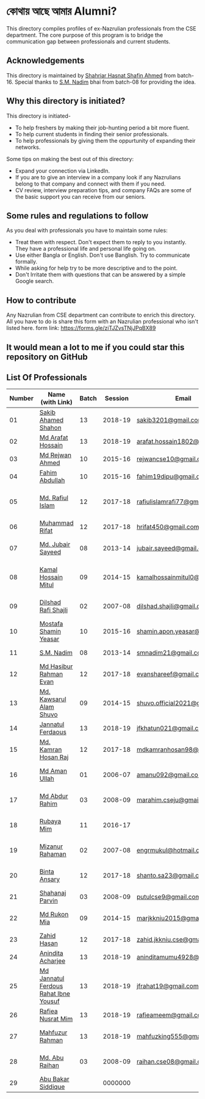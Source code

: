 # কোথায় আছে আমার Alumni?

This directory compiles profiles of ex-Nazrulian professionals from the CSE department. The core purpose of this program is to bridge the communication gap between professionals and current students.

## Acknowledgements

This directory is maintained by [Shahriar Hasnat Shafin Ahmed](https://www.linkedin.com/in/shafkun/) from batch-16. Special thanks to [S.M. Nadim](https://www.linkedin.com/in/smnadim21/) bhai from batch-08 for providing the idea.

## Why this directory is initiated?

This directory is initiated-

- To help freshers by making their job-hunting period a bit more fluent.
- To help current students in finding their senior professionals.
- To help professionals by giving them the oppurtunity of expanding their networks.

Some tips on making the best out of this directory:

- Expand your connection via LinkedIn.
- If you are to give an interview in a company look if any Nazrulians belong to that company and connect with them if you need.
- CV review, interview preparation tips, and company FAQs are some of the basic support you can receive from our seniors.

## Some rules and regulations to follow

As you deal with professionals you have to maintain some rules:

- Treat them with respect. Don't expect them to reply to you instantly. They have a professional life and personal life going on.
- Use either Bangla or English. Don't use Banglish. Try to communicate formally.
- While asking for help try to be more descriptive and to the point.
- Don't Irritate them with questions that can be answered by a simple Google search.

## How to contribute

Any Nazrulian from CSE department can contribute to enrich this directory. All you have to do is share this form with an Nazrulian professional who isn't listed here.
form link: https://forms.gle/ziTJZvsTNjJPqBX89

## It would mean a lot to me if you could star this repository on GitHub

## List Of Professionals

| Number | Name (with Link)                                                                       | Batch | Session | Email                        | Organization                                       | Designation                             |
| ------ | -------------------------------------------------------------------------------------- | ----- | ------- | ---------------------------- | -------------------------------------------------- | --------------------------------------- |
| 01     | [Sakib Ahamed Shahon](https://www.linkedin.com/in/sakib-shahon/)                       | 13    | 2018-19 | sakib3201@gmail.com          | Incevio                                            | Software Engineer(Laravel)              |
| 02     | [Md Arafat Hossain](https://www.linkedin.com/in/md-arafat-hossain-437314173/)          | 13    | 2018-19 | arafat.hossain1802@gmail.com | WellDev                                            | Trainee Software Engineer(DevOps)       |
| 03     | [Md Rejwan Ahmed](https://www.linkedin.com/in/md-rejwan-ahmed-338121166/)              | 10    | 2015-16 | rejwancse10@gmail.com        | Nondito Soft                                       | Software Engineer(Laravel)              |
| 04     | [Fahim Abdullah](https://www.linkedin.com/in/fahim-d-abdullah/)                        | 10    | 2015-16 | fahim19dipu@gmail.com        | Medina Tech Ltd.                                   | Associate Data Engineer                 |
| 05     | [Md. Rafiul Islam](https://www.linkedin.com/in/md-rafiul-islam-9a765717a/)             | 12    | 2017-18 | rafiulislamrafi77@gmail.com  | Z. H. Shikder University of Science and Technology | Lecturer in CSE                         |
| 06     | [Muhammad Rifat](https://www.linkedin.com/in/rifat-mia/)                               | 12    | 2017-18 | hrifat450@gmail.com          | Bit Byte Technology Ltd.                           | Software Engineer(Android)              |
| 07     | [Md. Jubair Sayeed](https://www.linkedin.com/in/md-jubair-sayeed-linas/)               | 08    | 2013-14 | jubair.sayeed@gmail.com      | Bangladesh Computer Council                        | Assistant Network Engineer              |
| 08     | [Kamal Hossain Mitul](https://www.linkedin.com/in/khmitul/)                            | 09    | 2014-15 | kamalhossainmitul0@gmail.com | Bangladesh Rural Electrification Board             | Assistant General Manager(IT)           |
| 09     | [Dilshad Rafi Shajli](https://www.linkedin.com/in/shajli/)                             | 02    | 2007-08 | dilshad.shajli@gmail.com     | Fanfare Bangladesh Limited                         | Full Stack Developer                    |
| 10     | [Mostafa Shamin Yeasar](https://www.linkedin.com/in/mostafa-shamin-yeasar-8576941b1/)  | 10    | 2015-16 | shamin.apon.yeasar@gmail.com | BJIT Corp                                          | Software Engineer(iOS)                  |
| 11     | [S.M. Nadim](https://www.linkedin.com/in/smnadim21/)                                   | 08    | 2013-14 | smnadim21@gmail.com          | Binary Quest Limited                               | Software Engineer(Android)              |
| 12     | [Md Hasibur Rahman Evan](https://www.linkedin.com/in/evan-shareef/)                    | 12    | 2017-18 | evanshareef@gmail.com        | Vivasoft Limited                                   | Software Engineer(.Net)                 |
| 13     | [Md. Kawsarul Alam Shuvo](https://www.linkedin.com/in/shuvo806/)                       | 09    | 2014-15 | shuvo.official2021@gmail.com | Vivasoft Limited                                   | Software Engineer(Level 2)              |
| 14     | [Jannatul Ferdaous](https://www.linkedin.com/in/jannatul-ferdaous/)                    | 13    | 2018-19 | jfkhatun021@gmail.com        | Orion Informatics Ltd.                             | Trainee Software Engineer               |
| 15     | [Md. Kamran Hosan Raj](https://www.linkedin.com/in/md-kamran-hosan-693023261/)         | 12    | 2017-18 | mdkamranhosan98@gmail.com    | Synergy Interface Ltd.                             | Software Engineer(Laravel)              |
| 16     | [Md Aman Ullah](https://www.linkedin.com/in/amanullah1/)                               | 01    | 2006-07 | amanu092@gmail.com           | IQI Global, Selangor, Malaysia                     | Software Engineer(Laravel)              |
| 17     | [Md Abdur Rahim](https://www.linkedin.com/in/mdabdurrahimbd/)                          | 03    | 2008-09 | marahim.cseju@gmail.com      | German University Bangladesh                       | Asistant Professor and Head of CSE      |
| 18     | [Rubaya Mim](https://www.linkedin.com/in/rubayamim/)                                   | 11    | 2016-17 |                              | Bee Technology & Research Hub (BTRH)               | Software Engineer(Laravel)              |
| 19     | [Mizanur Rahaman](https://www.linkedin.com/in/engrmukul/)                              | 02    | 2007-08 | engrmukul@hotmail.com        | Talent Pro                                         | Software Engineer(Technical Lead)       |
| 20     | [Binta Ansary](https://www.linkedin.com/in/binta-ansary-6229091a8/)                    | 12    | 2017-18 | shanto.sa23@gmail.com        | SecurityMindPro, Melbourne, Australia              | Associate Cyber Security Analyst        |
| 21     | [Shahanaj Parvin](https://www.linkedin.com/in/shahanaj-parvin-931343137/)              | 03    | 2008-09 | putulcse9@gmail.com          | Binate Solutions Ltd.                              | Senior Flutter Developer                |
| 22     | [Md Rukon Mia](https://www.linkedin.com/in/md-rukon-mia-a6856615a/)                    | 09    | 2014-15 | marjkkniu2015@gmail.com      | Freelance IT Lab                                   | Information Technology Support Engineer |
| 23     | [Zahid Hasan](https://www.linkedin.com/in/zahid-hasan124/)                             | 12    | 2017-18 | zahid.jkkniu.cse@gmail.com   | Softivus                                           | Software Engineer(Laravel)              |
| 24     | [Anindita Acharjee](https://www.linkedin.com/in/anindita-acharjee-0439091a8/)          | 13    | 2018-19 | aninditamumu4928@gmail.com   | BugsBD Limited                                     | Intern in Cybersecurity                 |
| 25     | [Md Jannatul Ferdous Rahat Ibne Yousuf](https://www.linkedin.com/in/naymuzzamanakanda) | 13    | 2018-19 | jfrahat19@gmail.com          | Walton Group                                       | Software Engineer                       |
| 26     | [Rafiea Nusrat Mim](https://www.linkedin.com/in/rafiea-nusrat-mim/)                    | 13    | 2018-19 | rafieameem@gmail.com         | Technometrics Limited                              | Cyber Security Analyst                  |
| 27     | [Mahfuzur Rahman](https://www.linkedin.com/in/mahfuzur-rahman-2938901ba/)              | 13    | 2018-19 | mahfuzking555@gmail.com      | Mymensingh Engineering College(MUET)               | Lecturer in CSE                         |
| 28     | [Md. Abu Raihan](https://www.linkedin.com/in/raihancse0908/)                           | 03    | 2008-09 | raihan.cse08@gmail.com       | General Pharmaceuticals Limited                    | Information Technology Executive        |
| 29     | [Abu Bakar Siddique](https://www.linkedin.com/in/abu-bakar-siddique-jkkniu/)           |       | 0000000 |                              | SSL Wireless                                       | Cyber Security Engineer                 |
